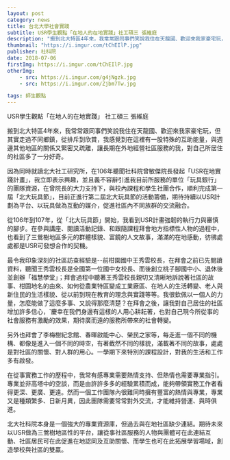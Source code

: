 ```yaml
---
layout: post
category: news
title: 台北大學社會實踐
subtitle: USR學生觀點「在地人的在地實踐」社工碩三 張維庭
description: "搬到北大特區4年來，我常常跟同事們笑說我住在天龍國、歡迎來我家豪宅玩，但其實走過不同鄉鎮，從排斥到欣賞，我感覺到在這裡有一股特殊的互助能量..."
thumbnail: "https://i.imgur.com/tChEIlP.jpg"
publisher: 社科院
date: 2018-07-06
firstImg: https://i.imgur.com/tChEIlP.jpg
otherImg:
    - src: https://i.imgur.com/g4jNgzk.jpg
    - src: https://i.imgur.com/Zjbm7Tw.jpg

tags: 師生觀點
---
```


USR學生觀點「在地人的在地實踐」
社工碩三 張維庭

搬到北大特區4年來，我常常跟同事們笑說我住在天龍國、歡迎來我家豪宅玩，但其實走過不同鄉鎮，從排斥到欣賞，我感覺到在這裡有一股特殊的互助能量，與週邊其他地區的關係又緊密又疏離，讓長期在外地經營社區服務的我，對自己所居住的社區多了一分好奇。

因為同時就讀北大社工研究所，在106年聽聞社科院曾敏傑院長發起「USR在地實踐計畫」，我立即表示興趣，並且義不容辭引進我目前所服務的單位「玩具銀行」的團隊資源，在曾院長的大力支持下，與校內課程和學生社團合作，順利完成第一屆「北大玩具節」，目前正進行第二屆北大玩具節的活動籌備，期待持續以USR計劃為平台、以玩具做為互動的媒介，促進社區內不同族群的交流融合。

從106年到107年，從「北大玩具節」開始，我看到USR計畫強韌的執行力與審慎的腳步。在參與講座、閱讀活動記錄、和跟隨課程拜會地方指標性人物的過程中，也看到了三鶯樹地區多元的群體樣貌、富饒的人文故事，滿滿的在地感動，彷彿處處都是USR可發想合作的契機。

最令我印象深刻的社區訪查經驗是--前柑園國中王秀雲校長，在拜會之前已先閱讀資料，聽聞王秀雲校長是全國第一位國中女校長、而後創立桃子腳國中小、退休後並創辦「福慧學堂」；拜會過程中聽著王秀雲校長親切又清晰地訴說著社區的故事、柑園地名的由來、如何從農業特區變成工業廠區、在地人的生活轉變、老人與新住民的生活樣貌、從以前到現在教育的理念與實踐等等。我很欽佩以一個人的力量，怎麼能做了這麼多事、又說得那麼清楚？在拜會之後，讓我對自己居住的社區增加許多信心，`慶幸在我們身邊有這樣的人用心耕耘著，也對自己現今所從事的社會服務有激勵的效果，期待廣而遠的服務所帶來的社會轉變。

另外也拜會了李梅樹紀念館、春暉啟能中心、榮民之家等，每走進一個不同的機構、都像是進入一個不同的時空，有著截然不同的樣貌，滿載著不同的故事，處處是對社區的關懷、對人群的用心。一學期下來特別的課程設計，對我的生活和工作多有啟發。

在從事實務工作的歷程中，我常有感專業需要熱情支持、但熱情也需要專業指引。專業並非高塔中的空談，而是由許許多多的經驗累積而成，能夠帶領實務工作者看得更深、更廣、更遠。然而一個工作團隊內很難同時擁有豐富的熱情與專業，專業又是種類繁多、日新月異，因此團隊需要常常對外交流，才能維持營運、與時俱進。

北大社科院本身是一個強大的專業資源庫，但過去與在地社區缺少連結。期待未來以USR做為三鶯樹地區性的平台，讓從事社區服務的人物與團體可在此連結互動、社區居民可在此促進在地認同及互助關懷、而學生也可在此拓展學習場域，創造學校與社區的雙贏。
